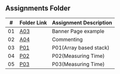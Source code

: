 ##  Assignments Folder

|   #   | Folder Link | Assignment Description |
| :---: | ----------- | ---------------------- |
|   01  |[A03](https://github.com/A-SH4W/3013-Algorithms-Shaw/tree/main/Assignments/Banner%20Page)             |    Banner Page example               |
|   02  |[A04](https://github.com/A-SH4W/3013-Algorithms-Shaw/blob/main/Assignments/A04/main.cpp)             |    Commenting                |
|   03  |[P01](https://github.com/A-SH4W/3013-Algorithms-Shaw/tree/main/Assignments/P01)             |    P01(Array based stack)               |
|   04  |[P02](https://github.com/A-SH4W/3013-Algorithms-Shaw/tree/main/Assignments/P02)             |    P02(Measuring Time)               |
|   05  |[P03](https://github.com/A-SH4W/3013-Algorithms-Shaw/tree/main/Assignments/P02)             |    P03(Measuring Time)               |

